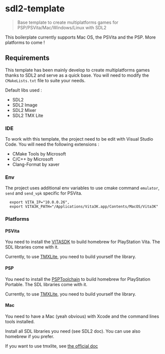 # sdl2-template

> Base template to create multiplatforms games for PSP/PSVita/Mac/Windows/Linux with SDL2


This boilerplate currently supports Mac OS, the PSVita and the PSP. More platforms to come !

## Requirements

This template has been mainly develop to create multiplatforms games thanks to SDL2 and serve as a quick base.
You will need to modify the `CMakeLists.txt` file to suite your needs.

Default libs used :
- SDL2
- SDL2 Image
- SDL2 Mixer
- SDL2 TMX Lite

### IDE

To work with this template, the project need to be edit with Visual Studio Code. You will need the following extensions :

- CMake Tools by Microsoft
- C/C++ by Microsoft
- Clang-Format by xaver

### Env

The project uses additional env variables to use cmake command `emulator`, `send` and `send_vpk` specific for PSVita.

```shell
  export VITA_IP="10.0.0.26",
  export VITA3K_PATH="/Applications/Vita3K.app/Contents/MacOS/Vita3K"
```

### Platforms

#### PSVita

You need to install the [VITASDK](https://github.com/vitasdk/vdpm) to build homebrew for PlayStation Vita. The SDL libraries come with it.

Currently, to use [TMXLite](https://github.com/fallahn/tmxlite/wiki/Quick-Start), you need to build yourself the library.


#### PSP

You need to install the [PSPToolchain](https://github.com/pspdev/psptoolchain) to build homebrew for PlayStation Portable. The SDL libraries come with it.

Currently, to use [TMXLite](https://github.com/fallahn/tmxlite/wiki/Quick-Start), you need to build yourself the library.


#### Mac

You need to have a Mac (yeah obvious) with Xcode and the command lines tools installed.

Install all SDL libraries you need (see SDL2 doc). You can use also homebrew if you prefer.

If you want to use tmxlite, see [the official doc](https://github.com/fallahn/tmxlite/wiki/Quick-Start)
